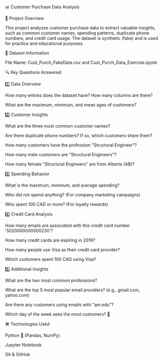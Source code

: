 📊 Customer Purchase Data Analysis

📝 Project Overview

This project analyzes customer purchase data to extract valuable insights, such as common customer names, spending patterns, duplicate phone numbers, and credit card usage. The dataset is synthetic (fake) and is used for practice and educational purposes.

📂 Dataset Information

File Name: Cust_Purch_FakeData.csv and Cust_Purch_Data_Exercise.ipynb

🔍 Key Questions Answered

1️⃣ Data Overview

How many entries does the dataset have? How many columns are there?

What are the maximum, minimum, and mean ages of customers?

2️⃣ Customer Insights

What are the three most common customer names?

Are there duplicate phone numbers? If so, which customers share them?

How many customers have the profession "Structural Engineer"?

How many male customers are "Structural Engineers"?

How many female "Structural Engineers" are from Alberta (AB)?

3️⃣ Spending Behavior

What is the maximum, minimum, and average spending?

Who did not spend anything? (For company marketing campaigns)

Who spent 100 CAD or more? (For loyalty rewards)

4️⃣ Credit Card Analysis

How many emails are associated with this credit card number '5020000000000230'?

How many credit cards are expiring in 2019?

How many people use Visa as their credit card provider?

Which customers spent 100 CAD using Visa?

5️⃣ Additional Insights

What are the two most common professions?

What are the top 5 most popular email providers? (e.g., gmail.com, yahoo.com)

Are there any customers using emails with "am.edu"?

Which day of the week sees the most customers? 📅

🛠 Technologies Used

Python 🐍 (Pandas, NumPy)

Jupyter Notebook

Git & GitHub
